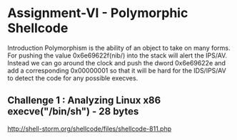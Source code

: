 # Assignment-VI - Polymorphic Shellcode

Introduction
Polymorphism is the ability of an object to take on many forms. For pushing the value 0x6e69622f(nib/) into the stack will alert the IPS/AV. Instead we can go around the clock and push the dword 0x6e69622e and add a corresponding 0x00000001 so that it will be hard for the IDS/IPS/AV to detect the code for any possible execves.

## Challenge 1 : Analyzing Linux x86 execve("/bin/sh") - 28 bytes
http://shell-storm.org/shellcode/files/shellcode-811.php

